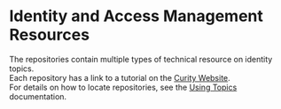 # Identity and Access Management Resources

The repositories contain multiple types of technical resource on identity topics.\
Each repository has a link to a tutorial on the [Curity Website](https://curity.io/resources).\
For details on how to locate repositories, see the [Using Topics](profile/.github/blob/main/profile/Using-Topics.md) documentation.
